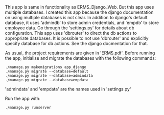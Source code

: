 This app is same in functionality as ERMS_Django_Web. But this app uses
multiple databases. I created this app because the django documentation on
using multiple databases is not clear. In addition to django's default
database, it uses 'admindb' to store admin credentials, and 'empdb' to store
employee data. Go through the 'settings.py' for details about db configuration.
This app uses 'dbrouter' to direct the db actions to appropriate databases. It
is possible to not use 'dbrouter' and explicitly specify database for db
actions. See the django docmentation for that. 

As usual, the project requirements are given in 'ERMS.pdf'. Before running the
app, initialise and migrate the databases with the following commands:

    ./manage.py makemigrations app_django
    ./manage.py migrate --database=default
    ./manage.py migrate --database=admindata
    ./manage.py migrate --database=empdata

'admindata' and 'empdata' are the names used in 'settings.py'

Run the app with:

    ./manage.py runserver
